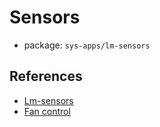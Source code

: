 # Sensors
- package: `sys-apps/lm-sensors`

## References
- [Lm-sensors](https://wiki.gentoo.org/wiki/Lm_sensors)
- [Fan control](https://wiki.gentoo.org/wiki/Fan_speed_control/lm_sensors%27_fancontrol)
